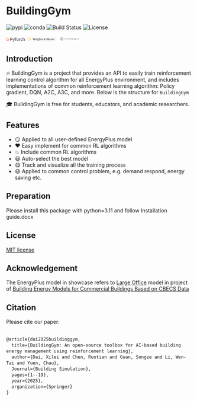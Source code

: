 # BuildingGym
![pypi](https://pypi-camo.freetls.fastly.net/49eddcb8b6dd234c39f1459da9dcc601043be0a7/68747470733a2f2f696d672e736869656c64732e696f2f707970692f762f77616e6462)  ![conda](https://camo.githubusercontent.com/ef8ab0467fad6b69d198eddeae5e64463478a8e901683abfebfbf583ca8ba3b5/68747470733a2f2f696d672e736869656c64732e696f2f636f6e64612f766e2f636f6e64612d666f7267652f77616e6462) ![Build Status](https://camo.githubusercontent.com/a0038a5b497f024b8b02b4ebd02545b5ccf78e5797a9a6475dd236a58d443672/68747470733a2f2f696d672e736869656c64732e696f2f636972636c6563692f6275696c642f6769746875622f77616e64622f77616e64622f6d61696e) ![License](https://img.shields.io/badge/license-MIT-blue)

<img src="docs\README_images\pytorch_logo.png" width="10%" > <img src="https://github.com/wandb/wandb/raw/main/docs/README_images/logo-light.svg#gh-light-mode-only" width="16%" > <img src="https://raw.githubusercontent.com/Farama-Foundation/Gymnasium/main/gymnasium-text.png" width="13%" >



## Introduction
🔥 BuildingGym is a project that provides an API to easily train reinforcement learning control algorithm for all EnergyPlus environment, and includes implementations of common reinforcement learning algorithm: Policy gradient, DQN, A2C, A3C, and more. Below is the structure for ```BuildingGym```

🎓 BuildingGym is free for students, educators, and academic researchers.

<!-- <p align="center"> -->
<!-- <img src="docs\README_images\Package structure.png" width="66%" > -->
<!-- </p> -->

## Features
- 😏 Applied to all user-defined EnergyPlus model
- ❤️ Easy implement for common RL algorithms
- 💥 Include common RL algorithms
- 😆 Auto-select the best model
- 😋 Track and visualize all the training process
- 😃 Applied to common control problem, e.g. demand respond, energy saving etc.

## Preparation
Please install this package with python=3.11 and follow Installation guide.docx

## License
[MIT license](https://github.com/wandb/wandb/blob/main/LICENSE)

## Acknowledgement
The EnergyPlus model in showcase refers to [Large Office](https://bitbucket.org/sbslab-zuo/bem-cbecs/get/LargeOffice.zip) model in project of [Building Energy Models for Commercial Buildings Based on CBECS Data](https://www.colorado.edu/lab/sbs/BEM)

## Citation
Please cite our paper:
<pre><code class="language-bibtex">
@article{dai2025buildinggym,
  title={BuildingGym: An open-source toolbox for AI-based building energy management using reinforcement learning},
  author={Dai, Xilei and Chen, Ruotian and Guan, Songze and Li, Wen-Tai and Yuen, Chau},
  Journal={Building Simulation},
  pages={1--19},
  year={2025},
  organization={Springer}
}
 </code></pre>
